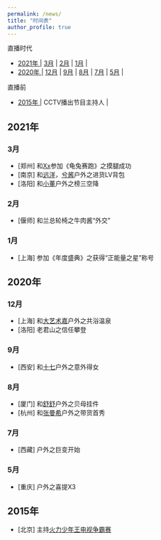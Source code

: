 ```yaml
---
permalink: /news/
title: "时间表"
author_profile: true
---
```


直播时代

- [ 2021年 ](#head2021)
	| [3月](#head202103) | [2月](#head202002) | [1月](#head202001) |
- [ 2020年 ](#head2020)
	| [12月](#head202012) | [9月](#head202009) | [8月](#head202008) | [7月](#head202007) | [5月](#head202005) |
	
直播前

- [ 2015年 ](#head2015)
	| CCTV播出节目主持人 |

## <span id="head2021"> 2021年 </span>


### <span id="head202103"> 3月</span>

* [郑州] 和[Xx](https://www.douyu.com/1402692)参加《龟兔赛跑》之摸腿成功
* [南京] 和[远洋](https://www.douyu.com/37)，[兮酱](https://www.douyu.com/1347617)户外之进货LV背包
* [洛阳] 和[小董](https://www.douyu.com/11118)户外之榜三空降

### <span id="head202102"> 2月</span>

* [偃师] 和兰总轮椅之牛肉酱“外交”

### <span id="head202101"> 1月</span>

* [上海] 参加《年度盛典》之获得“正能量之星”称号

## <span id="2020"> 2020年 </span>

### <span id="202012"> 12月</span>

* [上海] 和[大艺术嘉](https://www.douyu.com/3917746)户外之共浴温泉
* [洛阳] 老君山之信任攀登

### <span id="202009"> 9月</span>

* [西安] 和[十七](https://www.douyu.com/792252)户外之意外得女

### <span id="202008"> 8月</span>

* [厦门] 和[舒舒](https://www.douyu.com/4612531)户外之贝母挂件
* [杭州] 和[张曼希](https://www.douyu.com/6727718)户外之带货首秀

### <span id="202007"> 7月</span>

* [西藏] 户外之巨变开始

### <span id="202005"> 5月</span>

* [重庆] 户外之喜提X3

## <span id="head2015"> 2015年 </span>

* [北京] 主持[火力少年王电视争霸赛](https://huolitangzhu.github.io/videos/)
